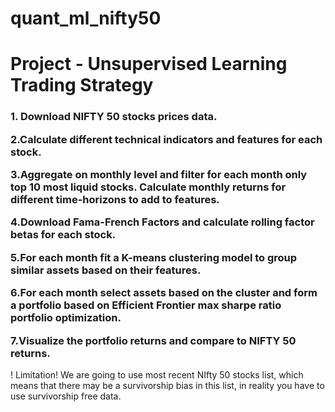 # quant_ml_nifty50
<strong><h1>Project  - Unsupervised Learning Trading Strategy </h1></strong>
<h3>
﻿1. Download NIFTY 50 stocks prices data.
   
2.Calculate different technical indicators and features for each stock.

3.Aggregate on monthly level and filter for each month only top 10 most liquid stocks. Calculate monthly returns for different time-horizons to add to features.

4.Download Fama-French Factors and calculate rolling factor betas for each stock.

5.For each month fit a K-means clustering model to group similar assets based on their features.

6.For each month select assets based on the cluster and form a portfolio based on Efficient Frontier max sharpe ratio portfolio optimization.

7.Visualize the portfolio returns and compare to NIFTY 50 returns.
</h3>


! Limitation! We are going to use most recent  NIfty 50 stocks list, which means that there may
be a survivorship bias in this list, in reality you have to use survivorship free data.
